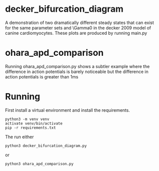 # decker_bifurcation_diagram

A demonstration of two dramatically different steady states that can exist for the same parameter sets and \Gamma0 in the decker 2009 model of canine cardiomyocytes. These plots are produced by running main.py

# ohara\_apd\_comparison
Running ohara\_apd\_comparison.py shows a subtler example where the difference in action potentials is barely noticeable but the difference in action potentials is greater than 1ms

# Running

First install a virtual environment and install the requirements.
``` 
python3 -m venv venv
activate venv/bin/activate
pip -r requirements.txt
```

The run either 
```
python3 decker_bifurcation_diagram.py
```
or 
```
python3 ohara_apd_comparison.py
```

